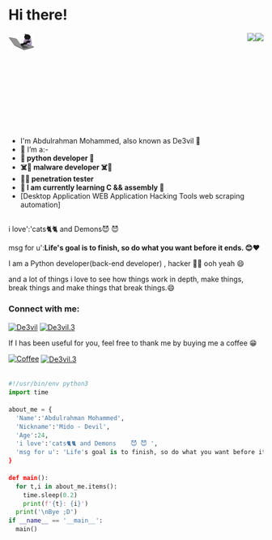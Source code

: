 # Hi there! 
<img src="https://github.com/De3vil/De3vil/blob/main/cat.gif" width="50">


<img align='right' src="https://github-readme-stats.vercel.app/api?username=De3vil&count_private=true&show_icons=true&theme=chartreuse-dark">
<a href="https://github.com/De3vil">
  <img align="right" src="https://github-readme-stats.vercel.app/api/top-langs/?username=De3vil&layout=compact&theme=chartreuse-dark&langs_count=8" />
</a>


<br>

</br>
<br>
</br>
<br>
</br>
<br> 
</br>
</br>
</br>

- I'm Abdulrahman Mohammed, also known as De3vil 👹
- :purple_heart: I’m a:-
-  **🐍     python developer 🐍**
- **☠️👹    malware developer ☠️👹** 
- **👨‍💻       penetration tester** 
-  **📙 I am currently learning C && assembly 📙**
- [Desktop Application WEB Application Hacking Tools web scraping automation]
##
i love':'cats🐈🐈 and Demons😈 😈

msg for u':**Life's goal is to finish, so do what you want before it ends. 😊❤️**

I am a Python developer(back-end developer) , hacker 👨‍💻 ooh yeah 😄 

and a lot of things i love to see how things work in depth, make things,<br>break things and make things that break things.😄

<h3 align="left">Connect with me:</h3>  
<p align="left">
<a href="https://linkedin.com/in/De3vil" target="blank"><img align="center" src="https://raw.githubusercontent.com/rahuldkjain/github-profile-readme-generator/master/src/images/icons/Social/linked-in-alt.svg" alt="De3vil" height="30" width="40" /></a>  
<a href="https://fb.com/De3vil.3" target="blank"><img align="center" src="https://raw.githubusercontent.com/rahuldkjain/github-profile-readme-generator/master/src/images/icons/Social/facebook.svg" alt="De3vil.3" height="30" width="40" /></a>  
</p>  
If I has been useful for you, feel free to thank me by buying me a coffee 😁

[![Coffee](https://www.buymeacoffee.com/assets/img/custom_images/orange_img.png)](https://www.buymeacoffee.com/De3vil)  <a href="https://www.paypal.com/paypalme/De3vil01" target="blank"><img align="center" src="https://www.paypalobjects.com/digitalassets/c/website/logo/full-text/pp_fc_hl.svg" alt="De3vil.3" height="100" width="100" /></a>  
<br>
```python
#!/usr/bin/env python3
import time

about_me = {
  'Name':'Abdulrahman Mohammed',
  'Nickname':'Mido - Devil',
  'Age':24,
  'i love':'cats🐈🐈 and Demons    😈 😈 ',
  'msg for u': 'Life's goal is to finish, so do what you want before it ends. 😊❤️'
}

def main():
  for t,i in about_me.items():
    time.sleep(0.2)
    print(f'{t}: {i}')
  print('\nBye ;D')
if __name__ == '__main__':
  main()
```

